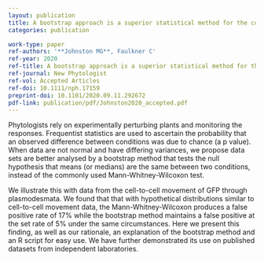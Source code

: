 ```yaml
---
layout: publication
title: A bootstrap approach is a superior statistical method for the comparison of non‐normal data with differing variances
categories: publication

work-type: paper
ref-authors: '**Johnston MG**, Faulkner C'
ref-year: 2020
ref-title: A bootstrap approach is a superior statistical method for the comparison of non‐normal data with differing variances
ref-journal: New Phytologist
ref-vol: Accepted Articles
ref-doi: 10.1111/nph.17159
preprint-doi: 10.1101/2020.09.11.292672
pdf-link: publication/pdf/Johnston2020_accepted.pdf
---
```

Phytologists rely on experimentally perturbing plants and monitoring the responses. Frequentist statistics are used to ascertain the probability that an observed difference between conditions was due to chance (a p value). When data are not normal and have differing variances, we propose data sets are better analysed by a bootstrap method that tests the null hypothesis that means (or medians) are the same between two conditions, instead of the commonly used  Mann-Whitney-Wilcoxon test. 

We illustrate this with data from the cell-to-cell movement of GFP through plasmodesmata. We found that that with hypothetical distributions similar to cell-to-cell movement data, the Mann-Whitney-Wilcoxon produces a false positive rate of 17% while the bootstrap method maintains a false positive at the set rate of 5% under the same circumstances.  Here we present this finding, as well as our rationale, an explanation of the bootstrap method and an R script for easy use. We have further demonstrated its use on published datasets from independent laboratories.